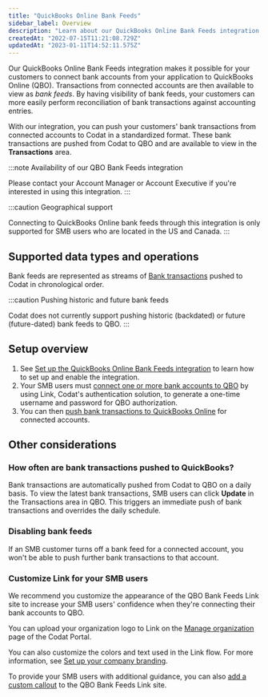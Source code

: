 ```yaml
---
title: "QuickBooks Online Bank Feeds"
sidebar_label: Overview
description: "Learn about our QuickBooks Online Bank Feeds integration."
createdAt: "2022-07-15T11:21:08.729Z"
updatedAt: "2023-01-11T14:52:11.575Z"
---
```


Our QuickBooks Online Bank Feeds integration makes it possible for your customers to connect bank accounts from your application to QuickBooks Online (QBO). Transactions from connected accounts are then available to view as _bank feeds_. By having visibility of bank feeds, your customers can more easily perform reconciliation of bank transactions against accounting entries.

With our integration, you can push your customers' bank transactions from connected accounts to Codat in a standardized format. These bank transactions are pushed from Codat to QBO and are available to view in the **Transactions** area.

:::note Availability of our QBO Bank Feeds integration

Please contact your Account Manager or Account Executive if you're interested in using this integration.
:::

:::caution Geographical support

Connecting to QuickBooks Online bank feeds through this integration is only supported for SMB users who are located in the US and Canada.
:::

## Supported data types and operations

Bank feeds are represented as streams of [Bank transactions](/data-model/accounting/-banktransactions) pushed to Codat in chronological order.

:::caution Pushing historic and future bank feeds

Codat does not currently support pushing historic (backdated) or future (future-dated) bank feeds to QBO.
:::

## Setup overview

1. See [Set up the QuickBooks Online Bank Feeds integration](/integrations/accounting/qbo-bank-feeds-setup) to learn how to set up and enable the integration.
2. Your SMB users must [connect one or more bank accounts to QBO](/accounting-qbo-bank-feeds-smb-customer-steps) by using Link, Codat's authentication solution, to generate a one-time username and password for QBO authorization.
3. You can then [push bank transactions to QuickBooks Online](/accounting-qbo-bank-feeds-push-bank-transactions) for connected accounts.

## Other considerations

### How often are bank transactions pushed to QuickBooks?

Bank transactions are automatically pushed from Codat to QBO on a daily basis. To view the latest bank transactions, SMB users can click **Update** in the Transactions area in QBO. This triggers an immediate push of bank transactions and overrides the daily schedule.

### Disabling bank feeds

If an SMB customer turns off a bank feed for a connected account, you won't be able to push further bank transactions to that account.

### Customize Link for your SMB users

We recommend you customize the appearance of the QBO Bank Feeds Link site to increase your SMB users' confidence when they're connecting their bank accounts to QBO.

You can upload your organization logo to Link on the <a className="external" href="https://app-integration.codat.io/settings/organization" target="_blank">Manage organization</a> page of the Codat Portal.

You can also customize the colors and text used in the Link flow. For more information, see [Set up your company branding](/set-up-your-company-branding).

To provide your SMB users with additional guidance, you can also [add a custom callout](/bank-feed-qbo-bank-feeds-setup#add-a-custom-callout-to-the-link-site) to the QBO Bank Feeds Link site.
